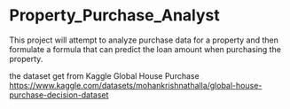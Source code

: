 # Property_Purchase_Analyst

This project will attempt to analyze purchase data for a property and then formulate a formula that can predict the loan amount when purchasing the property.

the dataset get from Kaggle Global House Purchase https://www.kaggle.com/datasets/mohankrishnathalla/global-house-purchase-decision-dataset 
